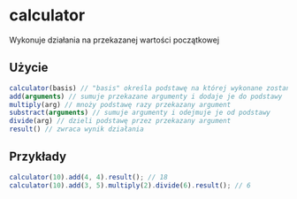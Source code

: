 # calculator
Wykonuje działania na przekazanej wartości początkowej

## Użycie

```js
calculator(basis) // "basis" określa podstawę na której wykonane zostaną działania
add(arguments) // sumuje przekazane argumenty i dodaje je do podstawy
multiply(arg) // mnoży podstawę razy przekazany argument
substract(arguments) // sumuje argumenty i odejmuje je od podstawy
divide(arg) // dzieli podstawę przez przekazany argument
result() // zwraca wynik działania
```
## Przykłady

```js
calculator(10).add(4, 4).result(); // 18
calculator(10).add(3, 5).multiply(2).divide(6).result(); // 6
```
